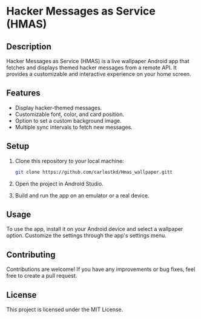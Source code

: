 # Hacker Messages as Service (HMAS)

## Description

Hacker Messages as Service (HMAS) is a live wallpaper Android app that fetches and displays themed hacker messages from a remote API. It provides a customizable and interactive experience on your home screen.

## Features
- Display hacker-themed messages.
- Customizable font, color, and card position.
- Option to set a custom background image.
- Multiple sync intervals to fetch new messages.

## Setup

1. Clone this repository to your local machine:

    ```bash
    git clone https://github.com/carlostkd/Hmas_wallpaper.gitt
    ```

2. Open the project in Android Studio.

3. Build and run the app on an emulator or a real device.

## Usage

To use the app, install it on your Android device and select a wallpaper option. Customize the settings through the app's settings menu.

## Contributing

Contributions are welcome! If you have any improvements or bug fixes, feel free to create a pull request.

## License

This project is licensed under the MIT License.
